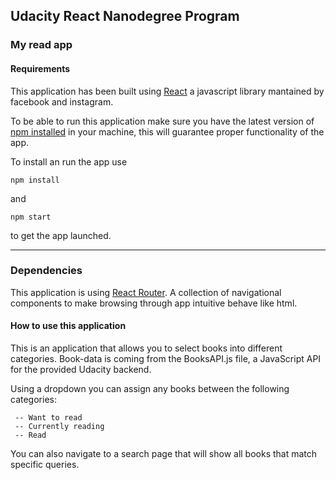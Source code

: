 ## Udacity React Nanodegree Program

### My read app
#### Requirements

This application has been built using [React](https://en.wikipedia.org/wiki/React_(JavaScript_library)) a javascript library mantained by facebook and instagram. 

To be able to run this application make sure you have the latest version of [npm installed](https://www.npmjs.com) in your machine, this will guarantee proper functionality of the app.

To install an run the app use 
```
npm install
``` 
and 

```
npm start
``` 

to get the app launched.

---

### Dependencies

This application is using [React Router](https://www.npmjs.com/package/react-router). A collection of navigational components to make browsing through app intuitive behave like html.

#### How to use this application

This is an application that allows you to select books into different categories. 
Book-data is coming from the BooksAPI.js file, a JavaScript API for the provided Udacity backend.

Using a dropdown you can assign any books between the following categories:

``` 
 -- Want to read 
 -- Currently reading
 -- Read
```

You can also navigate to a search page that will show all books that match specific queries.
